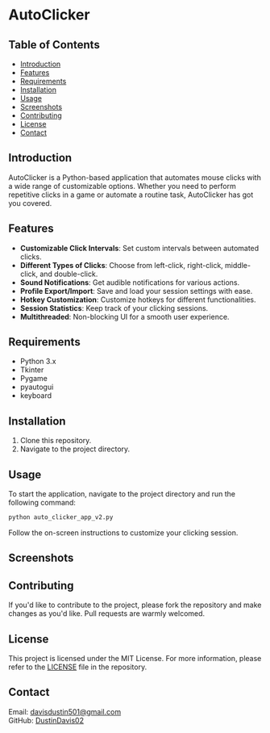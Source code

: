 # AutoClicker

## Table of Contents
- [Introduction](#introduction)
- [Features](#features)
- [Requirements](#requirements)
- [Installation](#installation)
- [Usage](#usage)
- [Screenshots](#screenshots)
- [Contributing](#contributing)
- [License](#license)
- [Contact](#contact)

## Introduction
AutoClicker is a Python-based application that automates mouse clicks with a wide range of customizable options. Whether you need to perform repetitive clicks in a game or automate a routine task, AutoClicker has got you covered.

## Features
- **Customizable Click Intervals**: Set custom intervals between automated clicks.
- **Different Types of Clicks**: Choose from left-click, right-click, middle-click, and double-click.
- **Sound Notifications**: Get audible notifications for various actions.
- **Profile Export/Import**: Save and load your session settings with ease.
- **Hotkey Customization**: Customize hotkeys for different functionalities.
- **Session Statistics**: Keep track of your clicking sessions.
- **Multithreaded**: Non-blocking UI for a smooth user experience.

## Requirements
- Python 3.x
- Tkinter
- Pygame
- pyautogui
- keyboard

## Installation
1. Clone this repository.
2. Navigate to the project directory.

## Usage
To start the application, navigate to the project directory and run the following command:
```bash
python auto_clicker_app_v2.py
```
Follow the on-screen instructions to customize your clicking session.

## Screenshots


## Contributing
If you'd like to contribute to the project, please fork the repository and make changes as you'd like. Pull requests are warmly welcomed.

## License
This project is licensed under the MIT License. For more information, please refer to the [LICENSE](LICENSE) file in the repository.

## Contact
Email: davisdustin501@gmail.com  
GitHub: [DustinDavis02](https://github.com/DustinDavis02)